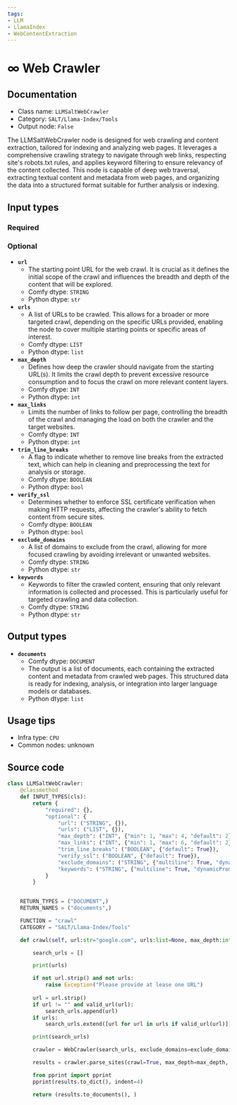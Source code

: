 ```yaml
---
tags:
- LLM
- LlamaIndex
- WebContentExtraction
---
```


# ∞ Web Crawler
## Documentation
- Class name: `LLMSaltWebCrawler`
- Category: `SALT/Llama-Index/Tools`
- Output node: `False`

The LLMSaltWebCrawler node is designed for web crawling and content extraction, tailored for indexing and analyzing web pages. It leverages a comprehensive crawling strategy to navigate through web links, respecting site's robots.txt rules, and applies keyword filtering to ensure relevancy of the content collected. This node is capable of deep web traversal, extracting textual content and metadata from web pages, and organizing the data into a structured format suitable for further analysis or indexing.
## Input types
### Required
### Optional
- **`url`**
    - The starting point URL for the web crawl. It is crucial as it defines the initial scope of the crawl and influences the breadth and depth of the content that will be explored.
    - Comfy dtype: `STRING`
    - Python dtype: `str`
- **`urls`**
    - A list of URLs to be crawled. This allows for a broader or more targeted crawl, depending on the specific URLs provided, enabling the node to cover multiple starting points or specific areas of interest.
    - Comfy dtype: `LIST`
    - Python dtype: `list`
- **`max_depth`**
    - Defines how deep the crawler should navigate from the starting URL(s). It limits the crawl depth to prevent excessive resource consumption and to focus the crawl on more relevant content layers.
    - Comfy dtype: `INT`
    - Python dtype: `int`
- **`max_links`**
    - Limits the number of links to follow per page, controlling the breadth of the crawl and managing the load on both the crawler and the target websites.
    - Comfy dtype: `INT`
    - Python dtype: `int`
- **`trim_line_breaks`**
    - A flag to indicate whether to remove line breaks from the extracted text, which can help in cleaning and preprocessing the text for analysis or storage.
    - Comfy dtype: `BOOLEAN`
    - Python dtype: `bool`
- **`verify_ssl`**
    - Determines whether to enforce SSL certificate verification when making HTTP requests, affecting the crawler's ability to fetch content from secure sites.
    - Comfy dtype: `BOOLEAN`
    - Python dtype: `bool`
- **`exclude_domains`**
    - A list of domains to exclude from the crawl, allowing for more focused crawling by avoiding irrelevant or unwanted websites.
    - Comfy dtype: `STRING`
    - Python dtype: `str`
- **`keywords`**
    - Keywords to filter the crawled content, ensuring that only relevant information is collected and processed. This is particularly useful for targeted crawling and data collection.
    - Comfy dtype: `STRING`
    - Python dtype: `str`
## Output types
- **`documents`**
    - Comfy dtype: `DOCUMENT`
    - The output is a list of documents, each containing the extracted content and metadata from crawled web pages. This structured data is ready for indexing, analysis, or integration into larger language models or databases.
    - Python dtype: `list`
## Usage tips
- Infra type: `CPU`
- Common nodes: unknown


## Source code
```python
class LLMSaltWebCrawler:
    @classmethod
    def INPUT_TYPES(cls):
        return {
            "required": {},
            "optional": {
                "url": ("STRING", {}),
                "urls": ("LIST", {}),
                "max_depth": ("INT", {"min": 1, "max": 4, "default": 2}),
                "max_links": ("INT", {"min": 1, "max": 6, "default": 2}),
                "trim_line_breaks": ("BOOLEAN", {"default": True}),
                "verify_ssl": ("BOOLEAN", {"default": True}),
                "exclude_domains": ("STRING", {"multiline": True, "dynamicPrompts": False, "placeholder": "Optional exclude domains, eg: example.com, example2.com"}),
                "keywords": ("STRING", {"multiline": True, "dynamicPrompts": False, "placeholder": "Optional relevancy keywords, eg: artificial intelligence, ai"})
            }
        }
    

    RETURN_TYPES = ("DOCUMENT",)
    RETURN_NAMES = ("documents",)

    FUNCTION = "crawl"
    CATEGORY = "SALT/Llama-Index/Tools"

    def crawl(self, url:str="google.com", urls:list=None, max_depth:int=2, max_links:int=2, trim_line_breaks:bool=True, verify_ssl:bool=True, exclude_domains:str="", keywords:str="") -> list:

        search_urls = []

        print(urls)

        if not url.strip() and not urls:
            raise Exception("Please provide at lease one URL")
        
        url = url.strip()
        if url != "" and valid_url(url):
            search_urls.append(url)
        if urls:
            search_urls.extend([url for url in urls if valid_url(url)])

        print(search_urls)

        crawler = WebCrawler(search_urls, exclude_domains=exclude_domains, relevancy_keywords=keywords, max_links=max_links)

        results = crawler.parse_sites(crawl=True, max_depth=max_depth, trim_line_breaks=trim_line_breaks, verify_ssl=verify_ssl)

        from pprint import pprint
        pprint(results.to_dict(), indent=4)

        return (results.to_documents(), )

```
